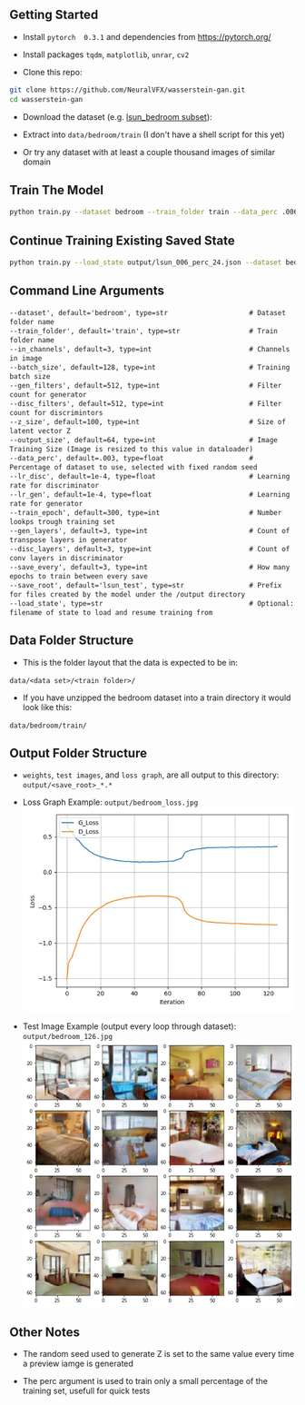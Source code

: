 
## Getting Started
- Install `pytorch  0.3.1` and dependencies from https://pytorch.org/
- Install packages `tqdm`, `matplotlib`, `unrar`, `cv2`

- Clone this repo:
```bash
git clone https://github.com/NeuralVFX/wasserstein-gan.git
cd wasserstein-gan
```
- Download the dataset (e.g. [lsun_bedroom subset](https://www.kaggle.com/jhoward/lsun_bedroom/downloads/lsun_bedroom.zip/1)):

- Extract into `data/bedroom/train`  (I don't have a shell script for this yet)

- Or try any dataset with at least a couple thousand images of similar domain

## Train The Model
```bash
python train.py --dataset bedroom --train_folder train --data_perc .006 --save_root bedroom
```

## Continue Training Existing Saved State
```bash
python train.py --load_state output/lsun_006_perc_24.json --dataset bedroom --train_folder train --data_perc .006 --save_root bedroom
```

## Command Line Arguments

```
--dataset', default='bedroom', type=str                    # Dataset folder name
--train_folder', default='train', type=str                 # Train folder name
--in_channels', default=3, type=int                        # Channels in image
--batch_size', default=128, type=int                       # Training batch size
--gen_filters', default=512, type=int                      # Filter count for generator
--disc_filters', default=512, type=int                     # Filter count for discrimintors
--z_size', default=100, type=int                           # Size of latent vector Z
--output_size', default=64, type=int                       # Image Training Size (Image is resized to this value in dataloader)
--data_perc', default=.003, type=float                     # Percentage of dataset to use, selected with fixed random seed
--lr_disc', default=1e-4, type=float                       # Learning rate for discriminator
--lr_gen', default=1e-4, type=float                        # Learning rate for generator
--train_epoch', default=300, type=int                      # Number lookps trough training set
--gen_layers', default=3, type=int                         # Count of transpose layers in generator
--disc_layers', default=3, type=int                        # Count of conv layers in discriminator
--save_every', default=3, type=int                         # How many epochs to train between every save
--save_root', default='lsun_test', type=str                # Prefix for files created by the model under the /output directory
--load_state', type=str                                    # Optional: filename of state to load and resume training from
```

## Data Folder Structure

- This is the folder layout that the data is expected to be in:

`data/<data set>/<train folder>/`

- If you have unzipped the bedroom dataset into a train directory it would look like this:

`data/bedroom/train/`

## Output Folder Structure

- `weights`, `test images`, and `loss graph`, are all output to this directory: `output/<save_root>_*.*`

- Loss Graph Example: `output/bedroom_loss.jpg`
![](output/bedroom_loss.jpg)

- Test Image Example (output every loop through dataset): `output/bedroom_126.jpg`
![](output/bedroom_6.jpg)

## Other Notes

- The random seed used to generate Z is set to the same value every time a preview iamge is generated

- The perc argument is used to train only a small percentage of the training set, usefull for quick tests



